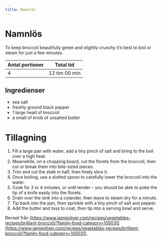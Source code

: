 ```yaml
---
title: Namnlös
---
```

# Namnlös

To keep broccoli beautifully green and slightly crunchy it’s best to boil or steam for just a few minutes.

| Antal portioner | Total tid     |
| --------------- | ------------- |
| 4               | 12 tim 00 min |

## Ingredienser
*   sea salt 
*   freshly ground black pepper 
* 1 large head of broccoli 
* a small of knob of  unsalted butter 

# Tillagning
<ol class="recipeSteps"><li>Fill a large pan with water, add a tiny pinch of salt and bring to the boil over a high heat.</li><li>Meanwhile, on a chopping board, cut the florets from the broccoli, then cut or break them into bite-sized pieces.</li><li>Trim and cut the stalk in half, then finely slice it.</li><li>Once boiling, use a slotted spoon to carefully lower the broccoli into the water.</li><li>Cook for 3 to 4 minutes, or until tender – you should be able to poke the tip of a knife easily into the florets.</li><li>Drain over the sink into a colander, then leave to steam dry for a minute.</li><li>Tip back into the pan, then sprinkle with a tiny pinch of salt and pepper.</li><li>Add the butter and toss to coat, then tip into a serving bowl and serve.</li></ol>

Recept från [https://www.jamieoliver.com/recipes/vegetables-recipes/brilliant-broccoli/?family-food-category=105031](https://www.jamieoliver.com/recipes/vegetables-recipes/brilliant-broccoli/?family-food-category=105031).
